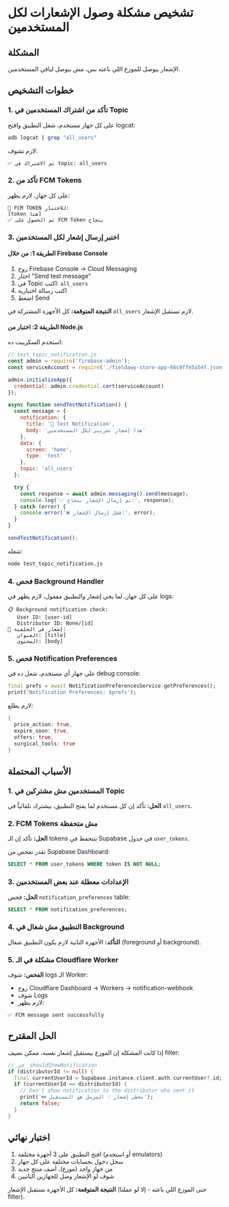 # تشخيص مشكلة وصول الإشعارات لكل المستخدمين

## المشكلة
الإشعار بيوصل للموزع اللي باعته بس، مش بيوصل لباقي المستخدمين.

## خطوات التشخيص

### 1. تأكد من اشتراك المستخدمين في Topic
على كل جهاز مستخدم، شغل التطبيق وافتح logcat:
```bash
adb logcat | grep "all_users"
```

لازم تشوف:
```
✅ تم الاشتراك في topic: all_users
```

### 2. تأكد من FCM Tokens
على كل جهاز، لازم يظهر:
```
🔑 FCM TOKEN للاختبار:
[token هنا]
✅ تم الحصول على FCM Token بنجاح
```

### 3. اختبر إرسال إشعار لكل المستخدمين

#### الطريقة 1: من خلال Firebase Console
1. روح Firebase Console → Cloud Messaging
2. اختار "Send test message"
3. في Topic اكتب: `all_users`
4. اكتب رسالة اختبارية
5. اضغط Send

**النتيجة المتوقعة:** كل الأجهزة المشتركة في `all_users` لازم تستقبل الإشعار.

#### الطريقة 2: اختبار من Node.js
استخدم السكريبت ده:

```javascript
// test_topic_notification.js
const admin = require('firebase-admin');
const serviceAccount = require('./fieldawy-store-app-66c0ffe5a54f.json');

admin.initializeApp({
  credential: admin.credential.cert(serviceAccount)
});

async function sendTestNotification() {
  const message = {
    notification: {
      title: '🧪 Test Notification',
      body: 'هذا إشعار تجريبي لكل المستخدمين'
    },
    data: {
      screen: 'home',
      type: 'test'
    },
    topic: 'all_users'
  };

  try {
    const response = await admin.messaging().send(message);
    console.log('✅ تم إرسال الإشعار بنجاح:', response);
  } catch (error) {
    console.error('❌ فشل إرسال الإشعار:', error);
  }
}

sendTestNotification();
```

شغله:
```bash
node test_topic_notification.js
```

### 4. فحص Background Handler
على كل جهاز، لما يجي إشعار والتطبيق مقفول، لازم يظهر في logs:
```
📋 Background notification check:
   User ID: [user-id]
   Distributor ID: None/[id]
📩 إشعار في الخلفية:
   العنوان: [title]
   المحتوى: [body]
```

### 5. فحص Notification Preferences
على جهاز أي مستخدم، شغل ده في debug console:
```dart
final prefs = await NotificationPreferencesService.getPreferences();
print('Notification Preferences: $prefs');
```

لازم يطلع:
```dart
{
  price_action: true,
  expire_soon: true,
  offers: true,
  surgical_tools: true
}
```

## الأسباب المحتملة

### 1. المستخدمين مش مشتركين في Topic
**الحل:** تأكد إن كل مستخدم لما يفتح التطبيق، بيشترك تلقائياً في `all_users`.

### 2. FCM Tokens مش متحفظة
**الحل:** تأكد إن الـ tokens بتتحفظ في Supabase في جدول `user_tokens`.

تقدر تفحص من Supabase Dashboard:
```sql
SELECT * FROM user_tokens WHERE token IS NOT NULL;
```

### 3. الإعدادات معطلة عند بعض المستخدمين
**الحل:** فحص `notification_preferences` table:
```sql
SELECT * FROM notification_preferences;
```

### 4. التطبيق مش شغال في Background
**التأكد:** الأجهزة التانية لازم يكون التطبيق شغال (foreground أو background).

### 5. مشكلة في الـ Cloudflare Worker
**الفحص:** شوف logs الـ Worker:
- روح Cloudflare Dashboard → Workers → notification-webhook
- شوف Logs
- لازم يظهر:
```
✅ FCM message sent successfully
```

## الحل المقترح

إذا كانت المشكلة إن الموزع بيستقبل إشعار نفسه، ممكن نضيف filter:

```dart
// في _shouldShowNotification
if (distributorId != null) {
  final currentUserId = Supabase.instance.client.auth.currentUser?.id;
  if (currentUserId == distributorId) {
    // Don't show notification to the distributor who sent it
    print('⏭️ تخطي إشعار - المرسل هو المستقبل');
    return false;
  }
}
```

## اختبار نهائي

1. افتح التطبيق على 3 أجهزة مختلفة (أو استخدم emulators)
2. سجل دخول بحسابات مختلفة على كل جهاز
3. من جهاز واحد (موزع)، أضف منتج جديد
4. شوف لو الإشعار وصل للجهازين التانيين

**النتيجة المتوقعة:** كل الأجهزة تستقبل الإشعار (حتى الموزع اللي باعته - إلا لو عملنا filter).
